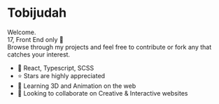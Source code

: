 # Tobijudah
Welcome.  
17, Front End only 🚫  
Browse through my projects and feel free to contribute or fork any that catches your interest.  
  
- 🔺 React, Typescript, SCSS
- ⭐ Stars are highly appreciated
- 📗 Learning 3D and Animation on the web
- 🔷 Looking to collaborate on Creative & Interactive websites
